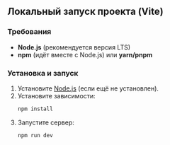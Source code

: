 ## Локальный запуск проекта (Vite)

### Требования
- **Node.js** (рекомендуется версия LTS)
- **npm** (идёт вместе с Node.js) или **yarn/pnpm**

### Установка и запуск

1. Установите [Node.js](https://nodejs.org/) (если ещё не установлен).
2. Установите зависимости:
   ```sh
   npm install
   ```
3. Запустите сервер:
   ```sh
   npm run dev
   ```
